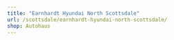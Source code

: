 ```yaml
---
title: "Earnhardt Hyundai North Scottsdale"
url: /scottsdale/earnhardt-hyundai-north-scottsdale/
shop: Autohaus
---
```

